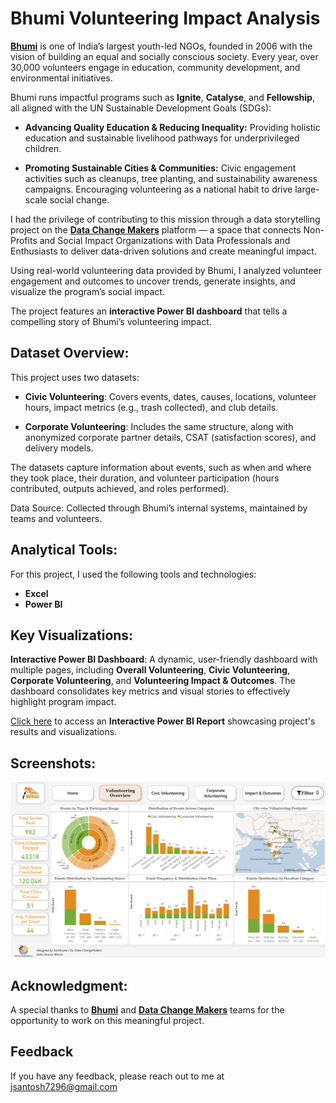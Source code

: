 
# Bhumi Volunteering Impact Analysis

[**Bhumi**](https://www.bhumi.ngo/) is one of India’s largest youth-led NGOs, founded in 2006 with the vision of building an equal and socially conscious society. Every year, over 30,000 volunteers engage in education, community development, and environmental initiatives.

Bhumi runs impactful programs such as **Ignite**, **Catalyse**, and **Fellowship**, all aligned with the UN Sustainable Development Goals (SDGs):

- **Advancing Quality Education & Reducing Inequality:** Providing holistic education and sustainable livelihood pathways for underprivileged children.

- **Promoting Sustainable Cities & Communities:** Civic engagement activities such as cleanups, tree planting, and sustainability awareness campaigns. Encouraging volunteering as a national habit to drive large-scale social change.

I had the privilege of contributing to this mission through a data storytelling project on the [**Data Change Makers**](https://www.datachangemakers.org/) platform — a space that connects Non-Profits and Social Impact Organizations with Data Professionals and Enthusiasts to deliver data-driven solutions and create meaningful impact.

Using real-world volunteering data provided by Bhumi, I analyzed volunteer engagement and outcomes to uncover trends, generate insights, and visualize the program’s social impact.

The project features an **interactive Power BI dashboard** that tells a compelling story of Bhumi’s volunteering impact.
## Dataset Overview:

This project uses two datasets:

- **Civic Volunteering**: Covers events, dates, causes, locations, volunteer hours, impact metrics (e.g., trash collected), and club details.

- **Corporate Volunteering**: Includes the same structure, along with anonymized corporate partner details, CSAT (satisfaction scores), and delivery models.

The datasets capture information about events, such as when and where they took place, their duration, and volunteer participation (hours contributed, outputs achieved, and roles performed).

Data Source: Collected through Bhumi’s internal systems, maintained by teams and volunteers.
## Analytical Tools:
For this project, I used the following tools and technologies: 

- **Excel**
- **Power BI**
## Key Visualizations:
**Interactive Power BI Dashboard**: A dynamic, user-friendly dashboard with multiple pages, including **Overall Volunteering**, **Civic Volunteering**, **Corporate Volunteering**, and **Volunteering Impact & Outcomes**. The dashboard consolidates key metrics and visual stories to effectively highlight program impact.

[Click here](https://project.novypro.com/H4K4Oy) to access an **Interactive Power BI Report** showcasing project's results and visualizations.
## Screenshots:

![Report](https://github.com/santoshj7/Bhumi_Volunteering_Impact_Analysis/blob/main/Dashboard.png)

## Acknowledgment:
A special thanks to [**Bhumi**](https://www.bhumi.ngo/) and [**Data Change Makers**](https://www.datachangemakers.org/) teams for the opportunity to work on this meaningful project.

## Feedback

If you have any feedback, please reach out to me at jsantosh7296@gmail.com

